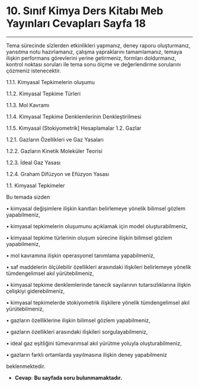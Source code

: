 # 10. Sınıf Kimya Ders Kitabı Meb Yayınları Cevapları Sayfa 18

---

Tema sürecinde sîzlerden etkinlikleri yapmanız, deney raporu oluşturmanız, yansıtma notu hazırlamanız, çalışma yapraklarını tamamlamanız, temaya ilişkin performans görevlerini yerine getirmeniz, formları doldurmanız, kontrol noktası soruları ile tema sonu ölçme ve değerlendirme sorularını çözmeniz istenecektir.

 1.1.1. Kimyasal Tepkimelerin oluşumu

 1.1.2. Kimyasal Tepkime Türleri

 1.1.3. Mol Kavramı

 1.1.4. Kimyasal Tepkime Denklemlerinin Denkleştirilmesi

 1.1.5. Kimyasal (Stokiyometrik] Hesaplamalar 1.2. Gazlar

 1.2.1. Gazların Özellikleri ve Gaz Yasaları

 1.2.2. Gazların Kinetik Moleküler Teorisi

 1.2.3. İdeal Gaz Yasası

 1.2.4. Graham Difüzyon ve Efüzyon Yasası

1.1. Kimyasal Tepkimeler

 Bu temada sizden

 • kimyasal değişimlere ilişkin kanıtları belirlemeye yönelik bilimsel gözlem yapabilmeniz,

 • kimyasal tepkimelerin oluşumunu açıklamak için model oluşturabilmeniz,

 • kimyasal tepkime türlerinin oluşum sürecine ilişkin bilimsel gözlem yapabilmeniz,

 • mol kavramına ilişkin operasyonel tanımlama yapabilmeniz,

 • saf maddelerin ölçülebilir özellikleri arasındaki ilişkileri belirlemeye yönelik tümdengelimsel akıl yürütebilmeniz,

 • kimyasal tepkime denklemlerinde tanecik sayılarının tutarsızlıklarına ilişkin çelişkiyi giderebilmeniz,

 • kimyasal tepkimelerde stokiyometrik ilişkilere yönelik tümdengelimsel akıl yürütebilmeniz,

 • gazların özelliklerine ilişkin bilimsel gözlem yapabilmeniz,

 • gazların özellikleri arasındaki ilişkileri sorgulayabilmeniz,

 • ideal gaz eşitliğini tümevarımsal akıl yürütme yoluyla oluşturabilmeniz,

 • gazların farklı ortamlarda yayılmasına ilişkin deney yapabilmeniz

 beklenmektedir.

-   **Cevap**: **Bu sayfada soru bulunmamaktadır.**